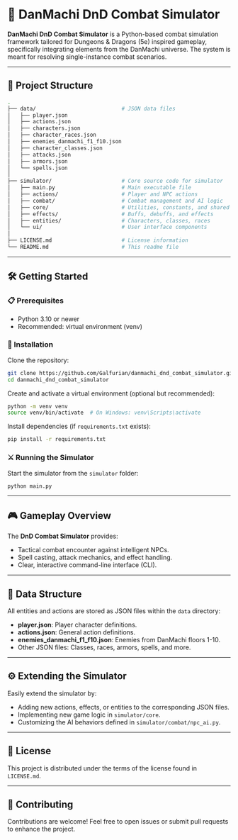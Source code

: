 # 🐉 DanMachi DnD Combat Simulator

**DanMachi DnD Combat Simulator** is a Python-based combat simulation framework tailored for Dungeons & Dragons (5e) inspired gameplay, specifically integrating elements from the DanMachi universe. The system is meant for resolving single-instance combat scenarios.

---

## 📂 Project Structure

```bash
.
├── data/                           # JSON data files
│   ├── player.json
│   ├── actions.json
│   ├── characters.json
│   ├── character_races.json
│   ├── enemies_danmachi_f1_f10.json
│   ├── character_classes.json
│   ├── attacks.json
│   ├── armors.json
│   └── spells.json
│
├── simulator/                      # Core source code for simulator
│   ├── main.py                     # Main executable file
│   ├── actions/                    # Player and NPC actions
│   ├── combat/                     # Combat management and AI logic
│   ├── core/                       # Utilities, constants, and shared content
│   ├── effects/                    # Buffs, debuffs, and effects
│   ├── entities/                   # Characters, classes, races
│   └── ui/                         # User interface components
│
├── LICENSE.md                      # License information
└── README.md                       # This readme file
```

---

## 🛠️ Getting Started

### 📋 Prerequisites

- Python 3.10 or newer
- Recommended: virtual environment (venv)

### 🚀 Installation

Clone the repository:

```bash
git clone https://github.com/Galfurian/danmachi_dnd_combat_simulator.git
cd danmachi_dnd_combat_simulator
```

Create and activate a virtual environment (optional but recommended):

```bash
python -m venv venv
source venv/bin/activate  # On Windows: venv\Scripts\activate
```

Install dependencies (if `requirements.txt` exists):

```bash
pip install -r requirements.txt
```

### ⚔️ Running the Simulator

Start the simulator from the `simulator` folder:

```bash
python main.py
```

---

## 🎮 Gameplay Overview

The **DnD Combat Simulator** provides:

- Tactical combat encounter against intelligent NPCs.
- Spell casting, attack mechanics, and effect handling.
- Clear, interactive command-line interface (CLI).

---

## 📁 Data Structure

All entities and actions are stored as JSON files within the `data` directory:

- **player.json**: Player character definitions.
- **actions.json**: General action definitions.
- **enemies_danmachi_f1_f10.json**: Enemies from DanMachi floors 1-10.
- Other JSON files: Classes, races, armors, spells, and more.

---

## ⚙️ Extending the Simulator

Easily extend the simulator by:

- Adding new actions, effects, or entities to the corresponding JSON files.
- Implementing new game logic in `simulator/core`.
- Customizing the AI behaviors defined in `simulator/combat/npc_ai.py`.

---

## 📝 License

This project is distributed under the terms of the license found in `LICENSE.md`.

---

## 🤝 Contributing

Contributions are welcome! Feel free to open issues or submit pull requests to enhance the project.
